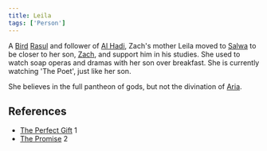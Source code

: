 ```yaml
---
title: Leila
tags: ['Person']
---
```

A [Bird](/_wiki/bird.md) [Rasul](/_wiki/rasul.md) and follower of [Al Hadi](/_wiki/an-nur-and-al-hadi.md), Zach's mother Leila moved to [Salwa](/_wiki/salwa.md) to be closer to her son, [Zach](/_wiki/zach.md), and support him in his studies. She used to watch soap operas and dramas with her son over breakfast. She is currently watching 'The Poet', just like her son.

She believes in the full pantheon of gods, but not the divination of [Aria](/_wiki/aria.md).

## References
- [The Perfect Gift](/_wiki/the-perfect-gift.md) 1
- [The Promise](/_wiki/the-promise.md) 2
